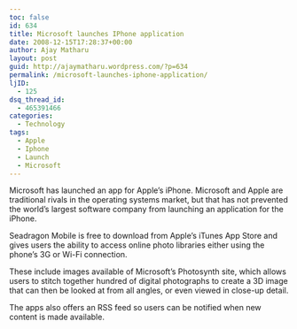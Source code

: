 ```yaml
---
toc: false
id: 634
title: Microsoft launches IPhone application
date: 2008-12-15T17:28:37+00:00
author: Ajay Matharu
layout: post
guid: http://ajaymatharu.wordpress.com/?p=634
permalink: /microsoft-launches-iphone-application/
ljID:
  - 125
dsq_thread_id:
  - 465391466
categories:
  - Technology
tags:
  - Apple
  - Iphone
  - Launch
  - Microsoft
---
```

Microsoft has launched an app for Apple&#8217;s iPhone. Microsoft and Apple are traditional rivals in the operating systems market, but that has not prevented the world&#8217;s largest software company from launching an application for the iPhone.

Seadragon Mobile is free to download from Apple&#8217;s iTunes App Store and gives users the ability to access online photo libraries either using the phone&#8217;s 3G or Wi-Fi connection.

These include images available of Microsoft&#8217;s Photosynth site, which allows users to stitch together hundred of digital photographs to create a 3D image that can then be looked at from all angles, or even viewed in close-up detail.

The apps also offers an RSS feed so users can be notified when new content is made available.
